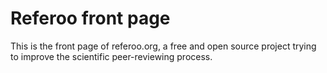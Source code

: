 # Referoo front page

This is the front page of referoo.org, a free and open source project trying to improve the scientific peer-reviewing process. 
